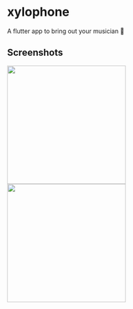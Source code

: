 # xylophone

A flutter app to bring out your musician 🎵 

## Screenshots
<img src = "https://user-images.githubusercontent.com/55586537/119608048-f0964200-be12-11eb-854a-5b1662a007a3.png" width = "275">          <img src = "https://user-images.githubusercontent.com/55586537/119608076-ff7cf480-be12-11eb-989e-3fc87ca1a10c.png" width = "275">